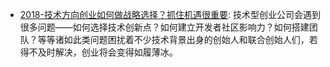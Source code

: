 - [2018-技术方向创业如何做战略选择？抓住机遇很重要](https://mp.weixin.qq.com/s/uldP2PLcdv49zG7sHhbkZg): 技术型创业公司会遇到很多问题——如何选择技术创新点？如何建立开发者社区影响力？如何搭建团队？等等诸如此类问题困扰着不少技术背景出身的创始人和联合创始人们，若得不及时解决，创业将会变得如履薄冰。